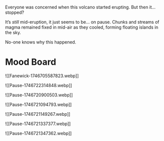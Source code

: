 Everyone was concerned when this volcano started erupting. But then it… stopped?

It’s *still* mid-eruption, it just seems to be… on pause. Chunks and streams of magma remained fixed in mid-air as they cooled, forming floating islands in the sky.

No-one knows why this happened.

# Mood Board
![[Fanewick-1746705587823.webp]]

![[Pause-1746722314848.webp]]

![[Pause-1746720900503.webp]]

![[Pause-1746721094793.webp]]

![[Pause-1746721149267.webp]]

![[Pause-1746721337377.webp]]

![[Pause-1746721347362.webp]]
